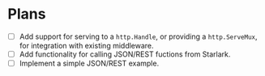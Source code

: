 # Plans

- [ ] Add support for serving to a `http.Handle`, or providing a `http.ServeMux`, for integration with existing middleware.
- [ ] Add functionality for calling JSON/REST fuctions from Starlark.
- [ ] Implement a simple JSON/REST example.
